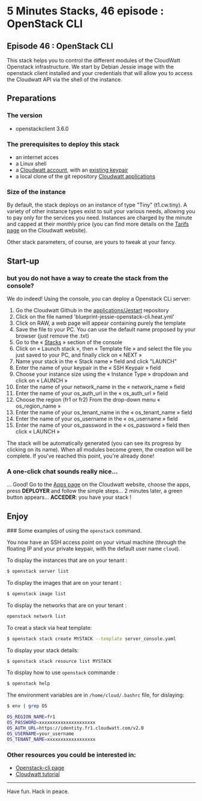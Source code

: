 # 5 Minutes Stacks, 46 episode : OpenStack CLI #

## Episode 46 : OpenStack CLI

This stack helps you to control the different modules of the CloudWatt Openstack infrastructure.
We start by Debian Jessie image with the openstack client installed and your credentials that will allow you to access the Cloudwatt API via the shell of the instance.

## Preparations

### The version

* openstackclient 3.6.0

### The prerequisites to deploy this stack

 * an internet acces
 * a Linux shell
 * a [Cloudwatt account](https://www.cloudwatt.com/cockpit/#/create-contact), with an [existing keypair](https://console.cloudwatt.com/project/access_and_security/?tab=access_security_tabs__keypairs_tab)
 * a local clone of the git repository [Cloudwatt applications](https://github.com/cloudwatt/applications)


### Size of the instance

 By default, the stack deploys on an instance of type "Tiny" (t1.cw.tiny). A variety of other instance types exist to suit your various needs, allowing you to pay only for the services you need. Instances are charged by the minute and capped at their monthly price (you can find more details on the [Tarifs page](https://www.cloudwatt.com/fr/produits/tarifs.html) on the Cloudwatt website).

 Other stack parameters, of course, are yours to tweak at your fancy.

## Start-up

### but you do not have a way to create the stack from the console?

We do indeed! Using the console, you can deploy a Openstack CLi server:

1.	Go the Cloudwatt Github in the [applications/Jestart](https://github.com/cloudwatt/applications/tree/master/Jestart) repository
2.	Click on the file named 'blueprint-jessie-openstack-cli.heat.yml'
3.	Click on RAW, a web page will appear containing purely the template
4.	Save the file to your PC. You can use the default name proposed by your browser (just remove the .txt)
5.  Go to the « [Stacks](https://console.cloudwatt.com/project/stacks/) » section of the console
6.	Click on « Launch stack », then « Template file » and select the file you just saved to your PC, and finally click on « NEXT »
7.	Name your stack in the « Stack name » field and click "LAUNCH"
8.	Enter the name of your keypair in the « SSH Keypair » field
9.	Choose your instance size using the « Instance Type » dropdown and click on « LAUNCH »
10. Enter the name of your network_name in the « network_name » field
11. Enter the name of your os_auth_url in the « os_auth_url  » field
12. Choose the region (fr1 or fr2) From the drop-down menu « os_region_name »
13. Enter the name of your os_tenant_name in the « os_tenant_name » field
14. Enter the name of your os_username in the « os_username » field
15. Enter the name of your os_password in the « os_password » field then click « LAUNCH »


The stack will be automatically generated (you can see its progress by clicking on its name). When all modules become green, the creation will be complete.
If you've reached this point, you're already done!

### A one-click chat sounds really nice...

... Good! Go to the [Apps page](https://www.cloudwatt.com/fr/applications/index.html) on the Cloudwatt website, choose the apps, press **DEPLOYER** and follow the simple steps... 2 minutes later, a green button appears... **ACCEDER**: you have your stack !

## Enjoy

### Some examples of using the `openstack` command.

You now have an SSH access point on your virtual machine (through the floating IP and your private keypair, with the default user name `cloud`).


To display the instances that are on your tenant :
~~~bash
$ openstack server list
~~~  

To display the images that are on your tenant :
~~~bash
$ openstack image list
~~~  

To display the networks that are on your tenant :
~~~bash
openstack network list
~~~

To creat a stack via heat template:
~~~bash
$ openstack stack create MYSTACK --template server_console.yaml
~~~

To display your stack details:
~~~bash
$ openstack stack resource list MYSTACK
~~~

To display how to use `openstack` commande :
~~~bash
$ openstack help
~~~

The environment variables are in `/home/cloud/.bashrc` file, for dislaying:
~~~bash
$ env | grep OS

OS_REGION_NAME=fr1
OS_PASSWORD=xxxxxxxxxxxxxxxxxxxxx
OS_AUTH_URL=https://identity.fr1.cloudwatt.com/v2.0
OS_USERNAME=your_username
OS_TENANT_NAME=xxxxxxxxxxxxxxxxxx
~~~

### Other resources you could be interested in:

* [Openstack-cli page](http://docs.openstack.org/user-guide/cli-cheat-sheet.html)
* [Cloudwatt tutorial](https://support.cloudwatt.com/debuter/cli-fin.html)

----
Have fun. Hack in peace.
